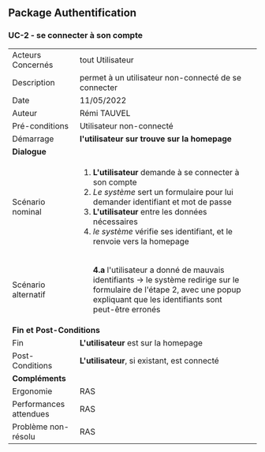 ## Package Authentification
### UC-2 - se connecter à son compte

<table>
    <tbody>
        <tr>
            <td>
                Acteurs Concernés
            </td>
            <td>
                tout Utilisateur
            </td>
        </tr>
        <tr>
            <td>
                Description
            </td>
            <td>
                permet à un utilisateur non-connecté de se connecter
            </td>
        </tr>
        <tr>
            <td>
                Date
            </td>
            <td>
                11/05/2022
            </td>
        </tr>
        <tr>
            <td>
                Auteur
            </td>
            <td>
                Rémi TAUVEL
            </td>
        </tr>
        <tr>
            <td>
                Pré-conditions
            </td>
            <td>
                Utilisateur non-connecté
            </td>
        </tr>
        <tr>
            <td>
                Démarrage
            </td>
            <td>
                <strong>l'utilisateur<strong> sur trouve sur la homepage
            </td>
        </tr>
        <tr>
            <td colspan="2">
                <strong>Dialogue</strong>
            </td>
        </tr>
        <tr>
            <td>
                Scénario nominal
            </td>
            <td>
              <ol>
                  <li>
                    <strong>L'utilisateur</strong> demande à se connecter à son compte
                  </li>
                  <li>
                    <em>Le système</em> sert un formulaire pour lui demander identifiant et mot de passe
                  </li>
                  <li>
                    <strong>L'utilisateur</strong> entre les données nécessaires
                  </li>
                  <li>
                    <em>le système</em> vérifie ses identifiant, et le renvoie vers la homepage
                  </li>
              </ol>
            </td>
        </tr>
        <tr>
            <td>
                Scénario alternatif
            </td>
            <td>
              <ul style="list-style: none" >
                  <li>
                      <strong>4.a</strong> l'utilisateur a donné de mauvais identifiants -> le système redirige sur le formulaire de l'étape 2, avec une popup expliquant que les identifiants sont peut-être erronés
                  </li>
              </ul>
            </td>
        </tr>
        <tr>
            <td colspan="2">
                <strong>Fin et Post-Conditions</strong>
            </td>
        </tr>
        <tr>
            <td>
                Fin
            </td>
            <td>
                <strong>L'utilisateur</strong> est sur la homepage
            </td>
        </tr>
        <tr>
            <td>
                Post-Conditions
            </td>
            <td>
              <strong>L'utilisateur</strong>, si existant, est connecté
            </td>
        </tr>
        <tr>
            <td colspan="2">
                <strong>Compléments</strong>
            </td>
            <td>
            </td>
        </tr>
        <tr>
            <td>
                Ergonomie
            </td>
            <td>
              RAS
            </td>
        </tr>
        <tr>
            <td>
                Performances attendues
            </td>
            <td>
                RAS
            </td>
        </tr>
        <tr>
            <td>
                Problème non-résolu
            </td>
            <td>
                RAS
            </td>
        </tr>
    </tbody>
</table>